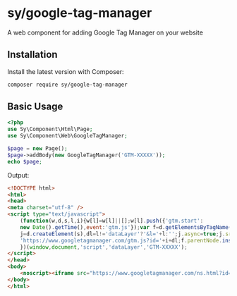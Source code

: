 # sy/google-tag-manager

A web component for adding Google Tag Manager on your website

## Installation

Install the latest version with Composer:

```bash
composer require sy/google-tag-manager
```

## Basic Usage

```php
<?php
use Sy\Component\Html\Page;
use Sy\Component\Web\GoogleTagManager;

$page = new Page();
$page->addBody(new GoogleTagManager('GTM-XXXXX'));
echo $page;
```

Output:
```html
<!DOCTYPE html>
<html>
<head>
<meta charset="utf-8" />
<script type="text/javascript">
	(function(w,d,s,l,i){w[l]=w[l]||[];w[l].push({'gtm.start':
	new Date().getTime(),event:'gtm.js'});var f=d.getElementsByTagName(s)[0],
	j=d.createElement(s),dl=l!='dataLayer'?'&l='+l:'';j.async=true;j.src=
	'https://www.googletagmanager.com/gtm.js?id='+i+dl;f.parentNode.insertBefore(j,f);
	})(window,document,'script','dataLayer','GTM-XXXXX');
</script>
</head>
<body>
	<noscript><iframe src="https://www.googletagmanager.com/ns.html?id=GTM-XXXXX" height="0" width="0" style="display:none;visibility:hidden"></iframe></noscript>
</body>
</html>
```